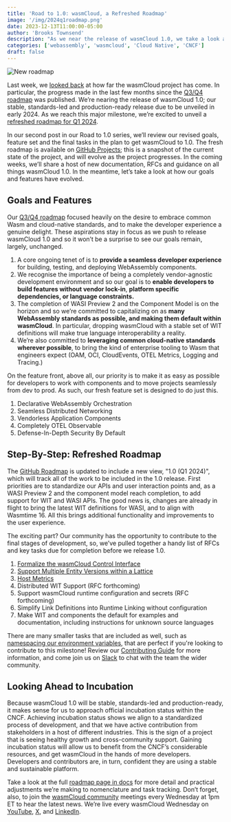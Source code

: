 ```yaml
---
title: 'Road to 1.0: wasmCloud, a Refreshed Roadmap'
image: '/img/2024q1roadmap.png'
date: 2023-12-13T11:00:00-05:00
author: 'Brooks Townsend'
description: "As we near the release of wasmCloud 1.0, we take a look at the refreshed roadmap and the steps we'll take to get to 1.0"
categories: ['webassembly', 'wasmcloud', 'Cloud Native', 'CNCF']
draft: false
---
```


![New roadmap](/img/2024q1roadmap.png)

Last week, we [looked back](https://wasmcloud.com/blog/wasmcloud-a-retrospective) at how far the wasmCloud project has come. In particular, the progress made in the last few months since the [Q3/Q4 roadmap](https://wasmcloud.com/docs/roadmap/q3q4) was published. We’re nearing the release of wasmCloud 1.0; our stable, standards-led and production-ready release due to be unveiled in early 2024. As we reach this major milestone, we’re excited to unveil a [refreshed roadmap for Q1 2024](https://wasmcloud.com/docs/roadmap).

<!--truncate-->

In our second post in our Road to 1.0 series, we’ll review our revised goals, feature set and the final tasks in the plan to get wasmCloud to 1.0. The fresh roadmap is available on [GitHub Projects](https://github.com/orgs/wasmCloud/projects/7/views/8); this is a snapshot of the current state of the project, and will evolve as the project progresses. In the coming weeks, we’ll share a host of new documentation, RFCs and guidance on all things wasmCloud 1.0. In the meantime, let’s take a look at how our goals and features have evolved.

## Goals and Features

Our [Q3/Q4 roadmap](https://wasmcloud.com/docs/roadmap/q3q4) focused heavily on the desire to embrace common Wasm and cloud-native standards, and to make the developer experience a genuine delight. These aspirations stay in focus as we push to release wasmCloud 1.0 and so it won’t be a surprise to see our goals remain, largely, unchanged.

1. A core ongoing tenet of is to **provide a seamless developer experience** for building, testing, and deploying WebAssembly components.
2. We recognise the importance of being a completely vendor-agnostic development environment and so our goal is to **enable developers to build features without vendor lock-in**, **platform specific dependencies, or language constraints.**
3. The completion of WASI Preview 2 and the Component Model is on the horizon and so we’re committed to capitalizing on as **many WebAssembly standards as possible, and making them default within wasmCloud**. In particular, dropping wasmCloud with a stable set of WIT definitions will make true language interoperability a reality.
4. We’re also committed to **leveraging common cloud-native standards wherever possible**, to bring the kind of enterprise tooling to Wasm that engineers expect (OAM, OCI, CloudEvents, OTEL Metrics, Logging and Tracing.)

On the feature front, above all, our priority is to make it as easy as possible for developers to work with components and to move projects seamlessly from dev to prod. As such, our fresh feature set is designed to do just this.

1. Declarative WebAssembly Orchestration
2. Seamless Distributed Networking
3. Vendorless Application Components
4. Completely OTEL Observable
5. Defense-In-Depth Security By Default

## Step-By-Step: Refreshed Roadmap

The [GitHub Roadmap](https://github.com/orgs/wasmCloud/projects/7/views/8) is updated to include a new view, "1.0 (Q1 2024)", which will track all of the work to be included in the 1.0 release. First priorities are to standardize our APIs and user interaction points and, as a WASI Preview 2 and the component model reach completion, to add support for WIT and WASI APIs. The good news is, changes are already in flight to bring the latest WIT definitions for WASI, and to align with Wasmtime 16. All this brings additional functionality and improvements to the user experience.

The exciting part? Our community has the opportunity to contribute to the final stages of development, so, we’ve pulled together a handy list of RFCs and key tasks due for completion before we release 1.0.

1. [Formalize the wasmCloud Control Interface](https://github.com/wasmCloud/wasmCloud/issues/1108)
2. [Support Multiple Entity Versions within a Lattice](https://github.com/wasmCloud/wasmCloud/issues/363)
3. [Host Metrics](https://github.com/wasmCloud/wasmCloud/issues/664)
4. Distributed WIT Support (RFC forthcoming)
5. Support wasmCloud runtime configuration and secrets (RFC forthcoming)
6. Simplify Link Definitions into Runtime Linking without configuration
7. Make WIT and components the default for examples and documentation, including instructions for unknown source languages

There are many smaller tasks that are included as well, such as [namespacing our environment variables](https://github.com/wasmCloud/wasmCloud/issues/1102), that are perfect if you're looking to contribute to this milestone! Review our [Contributing Guide](https://github.com/wasmCloud/wasmCloud/blob/main/CONTRIBUTING.md) for more information, and come join us on [Slack](https://slack.wasmcloud.com/) to chat with the team the wider community.

## Looking Ahead to Incubation

Because wasmCloud 1.0 will be stable, standards-led and production-ready, it makes sense for us to approach official incubation status within the CNCF. Achieving incubation status shows we align to a standardized process of development, and that we have active contribution from stakeholders in a host of different industries. This is the sign of a project that is seeing healthy growth and cross-community support. Gaining incubation status will allow us to benefit from the CNCF’s considerable resources, and get wasmCloud in the hands of more developers. Developers and contributors are, in turn, confident they are using a stable and sustainable platform.

Take a look at the full [roadmap page in docs](https://wasmcloud.com/docs/roadmap) for more detail and practical adjustments we’re making to nomenclature and task tracking. Don’t forget, also, to join the [wasmCloud community](https://wasmcloud.com/community) meetings every Wednesday at 1pm ET to hear the latest news. We’re live every wasmCloud Wednesday on [YouTube](https://www.youtube.com/@wasmCloud/streams), [X](https://twitter.com/wasmcloud), and [LinkedIn](https://www.linkedin.com/company/cosmonic-corp/).
